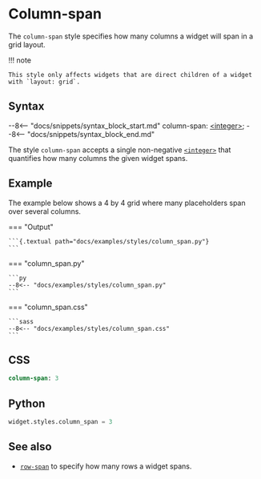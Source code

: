 # Column-span

The `column-span` style specifies how many columns a widget will span in a grid layout.

!!! note

    This style only affects widgets that are direct children of a widget with `layout: grid`.

## Syntax

--8<-- "docs/snippets/syntax_block_start.md"
column-span: <a href="../../css_types/integer">&lt;integer&gt;</a>;
--8<-- "docs/snippets/syntax_block_end.md"

The style `column-span` accepts a single non-negative [`<integer>`](../../../css_types/integer) that quantifies how many columns the given widget spans.

## Example

The example below shows a 4 by 4 grid where many placeholders span over several columns.

=== "Output"

    ```{.textual path="docs/examples/styles/column_span.py"}
    ```

=== "column_span.py"

    ```py
    --8<-- "docs/examples/styles/column_span.py"
    ```

=== "column_span.css"

    ```sass
    --8<-- "docs/examples/styles/column_span.css"
    ```

## CSS

```sass
column-span: 3
```

## Python

```py
widget.styles.column_span = 3
```

## See also

 - [`row-span`](./row_span.md) to specify how many rows a widget spans.

